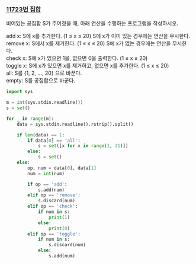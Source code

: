 ### [11723번 집합](https://www.acmicpc.net/problem/11723)

비어있는 공집합 S가 주어졌을 때, 아래 연산을 수행하는 프로그램을 작성하시오.

add x: S에 x를 추가한다. (1 ≤ x ≤ 20) S에 x가 이미 있는 경우에는 연산을 무시한다.  
remove x: S에서 x를 제거한다. (1 ≤ x ≤ 20) S에 x가 없는 경우에는 연산을 무시한다.  
check x: S에 x가 있으면 1을, 없으면 0을 출력한다. (1 ≤ x ≤ 20)  
toggle x: S에 x가 있으면 x를 제거하고, 없으면 x를 추가한다. (1 ≤ x ≤ 20)  
all: S를 {1, 2, ..., 20} 으로 바꾼다.  
empty: S를 공집합으로 바꾼다.

```python
import sys

m = int(sys.stdin.readline())
s = set()

for _ in range(m):
    data = sys.stdin.readline().rstrip().split()

    if len(data) == 1:
        if data[0] == 'all':
            s = set([x for x in range(1, 21)])
        else:
            s = set()
    else:
        op, num = data[0], data[1]
        num = int(num)

        if op == 'add':
            s.add(num)
        elif op == 'remove':
            s.discard(num)
        elif op == 'check':
            if num in s:
                print(1)
            else:
                print(0)
        elif op == 'toggle':
            if num in s:
                s.discard(num)
            else:
                s.add(num)
```

